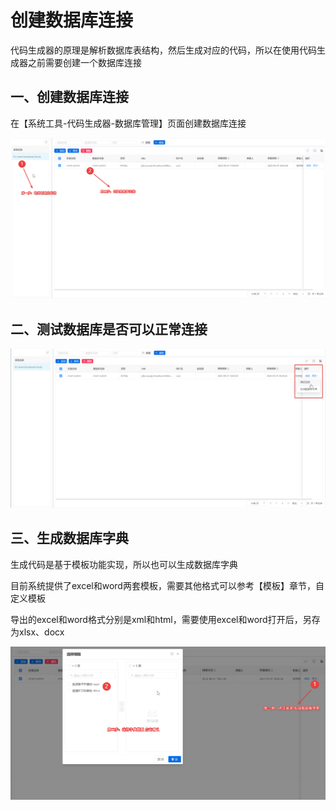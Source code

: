 # 创建数据库连接

代码生成器的原理是解析数据库表结构，然后生成对应的代码，所以在使用代码生成器之前需要创建一个数据库连接

## 一、创建数据库连接

在【系统工具-代码生成器-数据库管理】页面创建数据库连接

![image-20250114100154067](images\image-20250114100154067.png)

## 二、测试数据库是否可以正常连接

![image-20250114100347895](images\image-20250114100347895.png)

## 三、生成数据库字典

生成代码是基于模板功能实现，所以也可以生成数据库字典

目前系统提供了excel和word两套模板，需要其他格式可以参考【模板】章节，自定义模板

导出的excel和word格式分别是xml和html，需要使用excel和word打开后，另存为xlsx、docx

![image-20250114101218929](images\image-20250114101218929.png)
